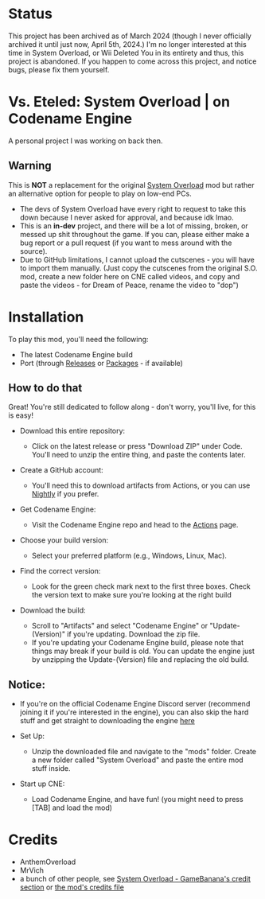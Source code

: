 # Status
This project has been archived as of March 2024 (though I never officially archived it until just now, April 5th, 2024.) I'm no longer interested at this time in System Overload, or Wii Deleted You in its entirety and thus, this project is abandoned. If you happen to come across this project, and notice bugs, please fix them yourself.

# Vs. Eteled: System Overload | on Codename Engine
A personal project I was working on back then.

## Warning
This is **NOT** a replacement for the original [System Overload](https://gamebanana.com/mods/477139) mod but rather an alternative option for people to play on low-end PCs.
- The devs of System Overload have every right to request to take this down because I never asked for approval, and because idk lmao.
- This is an **in-dev** project, and there will be a lot of missing, broken, or messed up shit throughout the game. If you can, please either make a bug report or a pull request (if you want to mess around with the source).
- Due to GitHub limitations, I cannot upload the cutscenes - you will have to import them manually. (Just copy the cutscenes from the original S.O. mod, create a new folder here on CNE called videos, and copy and paste the videos - for Dream of Peace, rename the video to "dop")

# Installation
To play this mod, you'll need the following:
* The latest Codename Engine build
* Port (through [Releases](https://github.com/PukaCyi/System-Overload/releases) or [Packages](https://github.com/PukaCyi?tab=packages&repo_name=System-Overload) - if available)

## How to do that
Great! You're still dedicated to follow along - don't worry, you'll live, for this is easy!

* Download this entire repository:
  - Click on the latest release or press "Download ZIP" under Code. You'll need to unzip the entire thing, and paste the contents later.

* Create a GitHub account:
  - You'll need this to download artifacts from Actions, or you can use [Nightly](https://nightly.link/) if you prefer.

* Get Codename Engine:
  - Visit the Codename Engine repo and head to the [Actions](https://github.com/FNF-CNE-Devs/CodenameEngine/actions) page.

* Choose your build version:
  - Select your preferred platform (e.g., Windows, Linux, Mac).

* Find the correct version:
  - Look for the green check mark next to the first three boxes. Check the version text to make sure you're looking at the right build

* Download the build:
  - Scroll to "Artifacts" and select "Codename Engine" or "Update-(Version)" if you're updating. Download the zip file.
  - If you're updating your Codename Engine build, please note that things may break if your build is old. You can update the engine just by unzipping the Update-(Version) file and replacing the old build.

## Notice:
  - If you're on the official Codename Engine Discord server (recommend joining it if you're interested in the engine), you can also skip the hard stuff and get straight to downloading the engine [here](https://discordapp.com/channels/860561967383445535/1029120938559684668/1213555930151784518)

* Set Up:
  - Unzip the downloaded file and navigate to the "mods" folder. Create a new folder called "System Overload" and paste the entire mod stuff inside.

* Start up CNE:
  - Load Codename Engine, and have fun! (you might need to press [TAB] and load the mod)

# Credits 
- AnthemOverload
- MrVich
- a bunch of other people, see [System Overload - GameBanana's credit section](https://gamebanana.com/mods/477139) or [the mod's credits file](https://raw.githubusercontent.com/PukaCyi/System-Overload/main/data/config/credits.xml)
